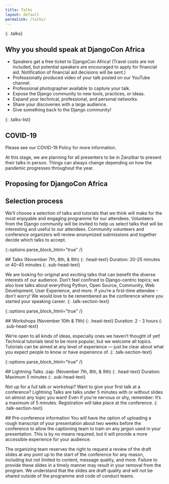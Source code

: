 ```yaml
---
title: Talks
layout: default
permalink: /talks/
---
```

{: .talks}
## Why you should speak at DjangoCon Africa

- Speakers get a free ticket to DjangoCon Africa! (Travel costs are not included, but potential speakers are encouraged to apply for financial aid. Notification of financial aid decisions will be sent.)
- Professionally produced video of your talk posted on our YouTube channel. 
- Professional photographer available  to capture your talk. 
- Expose the Django community to new tools, practices, or ideas.
- Expand your technical, professional, and personal networks.
- Share your discoveries with a large audience.
- Give something back to the Django community!



{: .talks-list}

## COVID-19
Please see our COVID-19 Policy for more information.

At this stage, we are planning for all presenters to be in Zanzibar to present their talks in person. Things can always change depending on how the pandemic progresses throughout the year. 

## Proposing for DjangoCon Africa
## Selection process
We’ll choose a selection of talks and tutorials that we think will make for the most enjoyable and engaging programme for our attendees. Volunteers from the Django community will be invited to help us select talks that will be interesting and useful to our attendees. Community volunteers and conference organizers will review anonymized submissions and together decide which talks to accept.



{::options parse_block_html="true" /}
<div class="talk-section" >
## Talks (November 7th, 8th, & 9th)
{: .head-text}
Duration: 20-25 minutes or 40-45 minutes
{: .sub-head-text}

We are looking for original and exciting talks that can benefit the diverse interests of our audience. Don’t feel confined to Django-centric topics; we also love talks about everything Python, Open Source, Community, Web Development, User Experience, and more. If you’re a first-time attendee - don’t worry! We would love to be remembered as the conference where you started your speaking career.
{: .talk-section-text}
</div>

{::options parse_block_html="true" /}
<div class="talk-section" >
## Workshops (November 10th & 11th)
{: .head-text}
Duration: 2 - 3 hours
{: .sub-head-text}

We’re open to all kinds of ideas, especially ones we haven’t thought of yet! Technical tutorials tend to be more popular, but we welcome all topics. Tutorials can be aimed at any level of experience — just be clear about what you expect people to know or have experience of.
{: .talk-section-text}
</div>

{::options parse_block_html="true" /}
<div class="talk-section" >
## Lightning Talks :zap: (November 7th, 8th, & 9th)
{: .head-text}
Duration: Maximum 5 minutes
{: .sub-head-text}

Not up for a full talk or workshop? Want to give your first talk at a conference? Lightning Talks are talks under 5 minutes with or without slides on almost any topic you want! Even if you’re nervous or shy, remember: It’s a maximum of 5 minutes. Registration will take place at the conference.
{: .talk-section-text}
</div>


<div class="conference-information" >
## Pre-conference information
You will have the option of uploading a rough transcript of your presentation about two weeks before the conference to allow the captioning team to train on any jargon used in your presentation. This is by no means required, but it will provide a more accessible experience for your audience.

The organizing team reserves the right to request a review of the draft slides at any point up to the start of the conference for any reason, including but not limited to content, message quality, and more. Failure to provide these slides in a timely manner may result in your removal from the program. We understand that the slides are draft quality and will not be shared outside of the programme and code of conduct teams.
